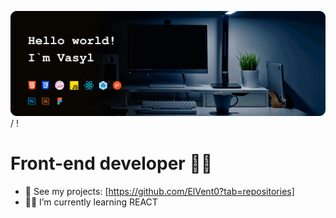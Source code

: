 <!-- ![ElVent0](https://github.com/ElVent0/ElVent0/blob/main/github-header.gif) -->

![ElVent0](https://github.com/ElVent0/ElVent0/blob/main/github-header.gif) / ! [](https://github.com/ElVent0/ElVent0/blob/main/github-header.gif)

# Front-end developer 🐱‍💻

- 📁 See my projects: [https://github.com/ElVent0?tab=repositories]
- 👨‍💻 I’m currently learning REACT
